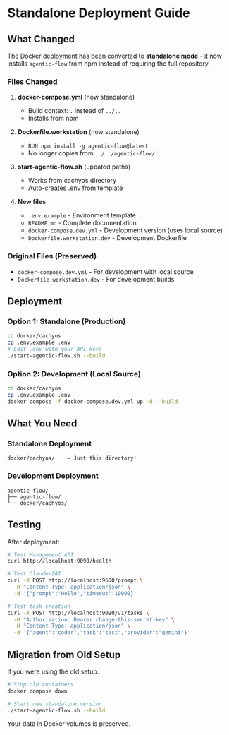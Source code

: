 # Standalone Deployment Guide

## What Changed

The Docker deployment has been converted to **standalone mode** - it now installs `agentic-flow` from npm instead of requiring the full repository.

### Files Changed

1. **docker-compose.yml** (now standalone)
   - Build context: `.` instead of `../..`
   - Installs from npm

2. **Dockerfile.workstation** (now standalone)
   - `RUN npm install -g agentic-flow@latest`
   - No longer copies from `../../agentic-flow/`

3. **start-agentic-flow.sh** (updated paths)
   - Works from cachyos directory
   - Auto-creates .env from template

4. **New files**
   - `.env.example` - Environment template
   - `README.md` - Complete documentation
   - `docker-compose.dev.yml` - Development version (uses local source)
   - `Dockerfile.workstation.dev` - Development Dockerfile

### Original Files (Preserved)

- `docker-compose.dev.yml` - For development with local source
- `Dockerfile.workstation.dev` - For development builds

## Deployment

### Option 1: Standalone (Production)

```bash
cd docker/cachyos
cp .env.example .env
# Edit .env with your API keys
./start-agentic-flow.sh --build
```

### Option 2: Development (Local Source)

```bash
cd docker/cachyos
cp .env.example .env
docker compose -f docker-compose.dev.yml up -d --build
```

## What You Need

### Standalone Deployment
```
docker/cachyos/    ← Just this directory!
```

### Development Deployment
```
agentic-flow/
├── agentic-flow/
└── docker/cachyos/
```

## Testing

After deployment:

```bash
# Test Management API
curl http://localhost:9090/health

# Test Claude-ZAI
curl -X POST http://localhost:9600/prompt \
  -H "Content-Type: application/json" \
  -d '{"prompt":"Hello","timeout":10000}'

# Test task creation
curl -X POST http://localhost:9090/v1/tasks \
  -H "Authorization: Bearer change-this-secret-key" \
  -H "Content-Type: application/json" \
  -d '{"agent":"coder","task":"test","provider":"gemini"}'
```

## Migration from Old Setup

If you were using the old setup:

```bash
# Stop old containers
docker compose down

# Start new standalone version
./start-agentic-flow.sh --build
```

Your data in Docker volumes is preserved.
